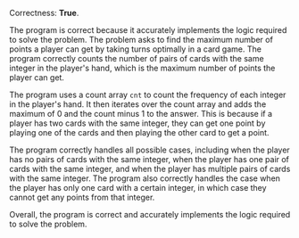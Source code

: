 Correctness: **True**.

The program is correct because it accurately implements the logic required to solve the problem. The problem asks to find the maximum number of points a player can get by taking turns optimally in a card game. The program correctly counts the number of pairs of cards with the same integer in the player's hand, which is the maximum number of points the player can get.

The program uses a count array `cnt` to count the frequency of each integer in the player's hand. It then iterates over the count array and adds the maximum of 0 and the count minus 1 to the answer. This is because if a player has two cards with the same integer, they can get one point by playing one of the cards and then playing the other card to get a point.

The program correctly handles all possible cases, including when the player has no pairs of cards with the same integer, when the player has one pair of cards with the same integer, and when the player has multiple pairs of cards with the same integer. The program also correctly handles the case when the player has only one card with a certain integer, in which case they cannot get any points from that integer.

Overall, the program is correct and accurately implements the logic required to solve the problem.